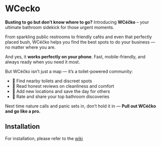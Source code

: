 # WCecko

**Busting to go but don’t know where to go?**
Introducing **WCéčko** – your ultimate bathroom sidekick for those urgent moments.

From sparkling public restrooms to friendly cafés and even that perfectly placed bush, WCéčko helps you find the best spots to do your business — no matter where you are.

And yes, it **works perfectly on your phone**. Fast, mobile-friendly, and always ready when you need it most.

But WCéčko isn’t just a map — it’s a toilet-powered community:
- 🚽 Find nearby toilets and discreet spots
- 🧻 Read honest reviews on cleanliness and comfort
- 📍 Add new locations and save the day for others
- 🌟 Rate and share your top bathroom discoveries

Next time nature calls and panic sets in, don’t hold it in — **Pull out WCéčko and go like a pro.**

## Installation

For installation, please refer to the [wiki](https://github.com/Fidasek009/WCecko/wiki)
